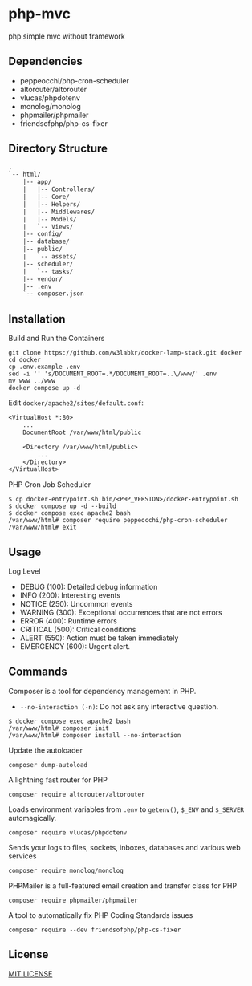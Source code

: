 # php-mvc

php simple mvc without framework

## Dependencies

- peppeocchi/php-cron-scheduler
- altorouter/altorouter
- vlucas/phpdotenv
- monolog/monolog
- phpmailer/phpmailer
- friendsofphp/php-cs-fixer

## Directory Structure

```txt
.
`-- html/
    |-- app/
    |   |-- Controllers/
    |   |-- Core/
    |   |-- Helpers/
    |   |-- Middlewares/
    |   |-- Models/
    |   `-- Views/
    |-- config/
    |-- database/
    |-- public/
    |   `-- assets/
    |-- scheduler/
    |   `-- tasks/
    |-- vendor/
    |-- .env
    `-- composer.json
```

## Installation

Build and Run the Containers

```shell
git clone https://github.com/w3labkr/docker-lamp-stack.git docker
cd docker
cp .env.example .env
sed -i '' 's/DOCUMENT_ROOT=.*/DOCUMENT_ROOT=..\/www/' .env
mv www ../www
docker compose up -d
```

Edit `docker/apache2/sites/default.conf`:

```txt
<VirtualHost *:80>
    ...
    DocumentRoot /var/www/html/public

    <Directory /var/www/html/public>
        ...
    </Directory>
</VirtualHost>
```

PHP Cron Job Scheduler

```shell
$ cp docker-entrypoint.sh bin/<PHP_VERSION>/docker-entrypoint.sh
$ docker compose up -d --build
$ docker compose exec apache2 bash
/var/www/html# composer require peppeocchi/php-cron-scheduler
/var/www/html# exit
```

## Usage

Log Level

- DEBUG (100): Detailed debug information
- INFO (200): Interesting events
- NOTICE (250): Uncommon events
- WARNING (300): Exceptional occurrences that are not errors
- ERROR (400): Runtime errors
- CRITICAL (500): Critical conditions
- ALERT (550): Action must be taken immediately
- EMERGENCY (600): Urgent alert.

## Commands

Composer is a tool for dependency management in PHP.

- `--no-interaction (-n)`: Do not ask any interactive question.

```shell
$ docker compose exec apache2 bash
/var/www/html# composer init
/var/www/html# composer install --no-interaction
```

Update the autoloader

```shell
composer dump-autoload
```

A lightning fast router for PHP

```shell
composer require altorouter/altorouter
```

Loads environment variables from `.env` to `getenv()`, `$_ENV` and `$_SERVER` automagically.

```shell
composer require vlucas/phpdotenv
```

Sends your logs to files, sockets, inboxes, databases and various web services

```shell
composer require monolog/monolog
```

PHPMailer is a full-featured email creation and transfer class for PHP

```shell
composer require phpmailer/phpmailer
```

A tool to automatically fix PHP Coding Standards issues

```shell
composer require --dev friendsofphp/php-cs-fixer
```

## License

[MIT LICENSE](LICENSE)
